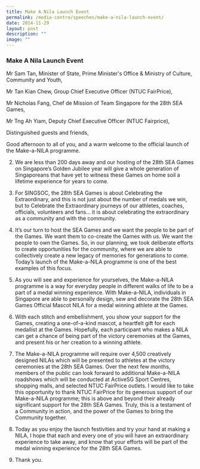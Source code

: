 ```yaml
---
title: Make A Nila Launch Event
permalink: /media-centre/speeches/make-a-nila-launch-event/
date: 2014-11-29
layout: post
description: ""
image: ""
---
```

### **Make A Nila Launch Event**

Mr Sam Tan, Minister of State, Prime Minister's Office & Ministry of Culture, Community and Youth,

Mr Tan Kian Chew, Group Chief Executive Officer (NTUC FairPrice),

Mr Nicholas Fang, Chef de Mission of Team Singapore for the 28th SEA Games,

Mr Tng Ah Yiam, Deputy Chief Executive Officer (NTUC Fairprice),

Distinguished guests and friends,

Good afternoon to all of you, and a warm welcome to the official launch of the Make-a-NILA programme.

2. We are less than 200 days away and our hosting of the 28th SEA Games on Singapore’s Golden Jubilee year will give a whole generation of Singaporeans that have yet to witness these Games on home soil a lifetime experience for years to come.

3. For SINGSOC, the 28th SEA Games is about Celebrating the Extraordinary, and this is not just about the number of medals we win, but to Celebrate the Extraordinary journeys of our athletes, coaches, officials, volunteers and fans… it is about celebrating the extraordinary as a community and with the community.

4. It’s our turn to host the SEA Games and we want the people to be part of the Games. We want them to co-create the Games with us. We want the people to own the Games. So, in our planning, we took deliberate efforts to create opportunities for the community, where we are able to collectively create a new legacy of memories for generations to come.  Today’s launch of the Make-a-NILA programme is one of the best examples of this focus.

5. As you will see and experience for yourselves, the Make-a-NILA programme is a way for everyday people in different walks of life to be a part of a medal winning experience.  With Make-a-NILA, individuals in Singapore are able to personally design, sew and decorate the 28th SEA Games Official Mascot NILA for a medal winning athlete at the Games.

6. With each stitch and embellishment, you show your support for the Games, creating a one-of-a-kind mascot, a heartfelt gift for each medallist at the Games.  Hopefully, each participant who makes a NILA can get a chance of being part of the victory ceremonies at the Games, and present his or her creation to a winning athlete.

7. The Make-a-NILA programme will require over 4,500 creatively designed NILAs which will be presented to athletes at the victory ceremonies at the 28th SEA Games. Over the next few months, members of the public can look forward to additional Make-a-NILA roadshows which will be conducted at ActiveSG Sport Centres, shopping malls, and selected NTUC FairPrice outlets.  I would like to take this opportunity to thank NTUC FairPrice for its generous support of our Make-a-NILA programme; this is above and beyond their already significant support for the 28th SEA Games. Truly, this is a testament of a Community in action, and the power of the Games to bring the Community together.

8. Today as you enjoy the launch festivities and try your hand at making a NILA, I hope that each and every one of you will have an extraordinary experience to take away, and know that your efforts will be part of the medal winning experience for the 28th SEA Games.

9. Thank you.